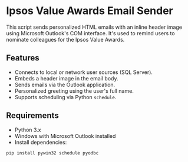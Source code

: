 # Ipsos Value Awards Email Sender

This script sends personalized HTML emails with an inline header image using Microsoft Outlook's COM interface. It's used to remind users to nominate colleagues for the Ipsos Value Awards.

## Features

- Connects to local or network user sources (SQL Server).
- Embeds a header image in the email body.
- Sends emails via the Outlook application.
- Personalized greeting using the user's full name.
- Supports scheduling via Python `schedule`.

## Requirements

- Python 3.x
- Windows with Microsoft Outlook installed
- Install dependencies:

```bash
pip install pywin32 schedule pyodbc
